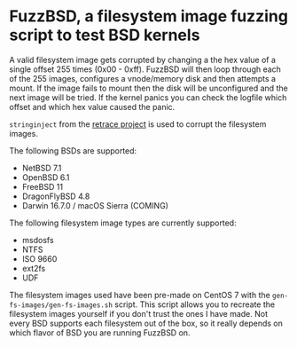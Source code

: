 FuzzBSD, a filesystem image fuzzing script to test BSD kernels
==============================================================

A valid filesystem image gets corrupted by changing a the hex value of a single offset 255 times (0x00 - 0xff). FuzzBSD will then loop through each of the 255 images, configures a vnode/memory disk and then attempts a mount.
If the image fails to mount then the disk will be unconfigured and the next image will be tried. If the kernel panics you can check the logfile which offset and which hex value caused the panic.

```stringinject``` from the [retrace project](https://github.com/riboseinc/retrace) is used to corrupt the filesystem images.

The following BSDs are supported:
- NetBSD 7.1
- OpenBSD 6.1
- FreeBSD 11
- DragonFlyBSD 4.8
- Darwin 16.7.0 / macOS Sierra (COMING)

The following filesystem image types are currently supported:
- msdosfs
- NTFS
- ISO 9660
- ext2fs
- UDF

The filesystem images used have been pre-made on CentOS 7 with the ```gen-fs-images/gen-fs-images.sh``` script. This script allows you to recreate the filesystem images yourself if you don't trust the ones I have made. Not every BSD supports each filesystem out of the box, so it really depends on which flavor of BSD you are running FuzzBSD on.

